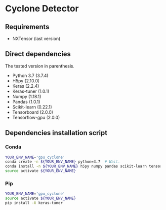 # Cyclone Detector

## Requirements

- NXTensor (last version)

## Direct dependencies

The tested version in parenthesis.

- Python 3.7 (3.7.4)
- H5py (2.10.0)
- Keras (2.2.4)
- Keras-tuner (1.0.1)
- Numpy (1.18.1)
- Pandas (1.0.1)
- Scikit-learn (0.22.1)
- Tensorboard (2.0.0)
- Tensorflow-gpu (2.0.0)


## Dependencies installation script

### Conda

```bash
YOUR_ENV_NAME='gpu_cyclone'
conda create -n ${YOUR_ENV_NAME} python=3.7  # Wait.
conda install -n ${YOUR_ENV_NAME} h5py numpy pandas scikit-learn tensorboard tensorflow-gpu'>=2'  # Wait.
source activate ${YOUR_ENV_NAME}
```

### Pip

```bash
YOUR_ENV_NAME='gpu_cyclone'
source activate ${YOUR_ENV_NAME}
pip install -U keras-tuner
```
